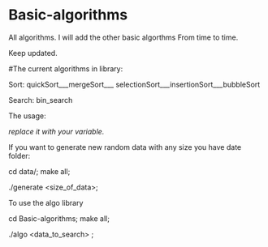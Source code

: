 # Basic-algorithms

All algorithms.       I will add the other basic algorthms From time to time.

Keep updated.


#The current algorithms in library:

Sort: quickSort___mergeSort___ selectionSort___insertionSort___bubbleSort

Search: bin_search

The usage:

<var> replace it with your variable.

If you want to generate new random data with any size you have date folder:

cd data/;    make all;

./generate <size_of_data>;

To use the algo library

cd Basic-algorithms;   make all;

./algo <data_to_search> ;
